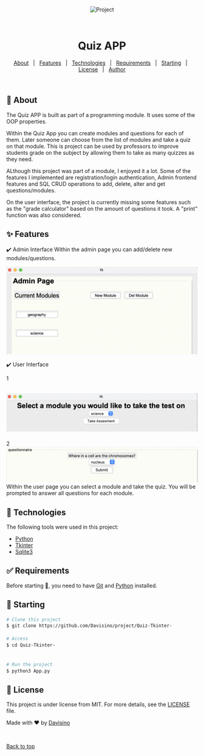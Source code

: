 <div align="center" id="top"> 
  <img src="./extra/logo.png" alt="Project" />

&#xa0;

  <!-- <a href="https://project.netlify.app">Demo</a> -->
</div>

<h1 align="center">Quiz APP</h1>

<!-- Status -->

<!-- <h4 align="center">
	🚧  Project 🚀 Under construction...  🚧
</h4>

<hr> -->

<p align="center">
  <a href="#dart-about">About</a> &#xa0; | &#xa0; 
  <a href="#sparkles-features">Features</a> &#xa0; | &#xa0;
  <a href="#rocket-technologies">Technologies</a> &#xa0; | &#xa0;
  <a href="#white_check_mark-requirements">Requirements</a> &#xa0; | &#xa0;
  <a href="#checkered_flag-starting">Starting</a> &#xa0; | &#xa0;
  <a href="#memo-license">License</a> &#xa0; | &#xa0;
  <a href="https://github.com/{{YOUR_GITHUB_USERNAME}}" target="_blank">Author</a>
</p>

<br>

## :dart: About

The Quiz APP is built as part of a programming module. It uses some of the OOP properties.

Within the Quiz App you can create modules and questions for each of them. Later someone can choose from the list of modules and take a quiz on that module. This is project can be used by professors to improve students grade on the subject by allowing them to take as many quizzes as they need.

ALthough this project was part of a module, I enjoyed it a lot. Some of the features I implemented are registration/login authentication, Admin frontend features and SQL CRUD operations to add, delete, alter and get questions/modules.

On the user interface, the project is currently missing some features such as the "grade calculator" based on the amount of questions it took. A "print" function was also considered.

## :sparkles: Features

:heavy_check_mark: Admin Interface
Within the admin page you can add/delete new modules/questions.

<img src="./images/adminPage.png">

:heavy_check_mark: User Interface

1

## <img src="./images/selectModule.png">

2
<img src="./images/question.png">
Within the user page you can select a module and take the quiz. You will be prompted to answer all questions for each module.

## :rocket: Technologies

The following tools were used in this project:

- [Python](https://www.python.org/)
- [Tkinter](https://docs.python.org/3/library/tkinter.html)
- [Sqlite3](https://www.sqlite.org/index.html)

## :white_check_mark: Requirements

Before starting :checkered_flag:, you need to have [Git](https://git-scm.com) and [Python](https://www.python.org/) installed.

## :checkered_flag: Starting

```bash
# Clone this project
$ git clone https://github.com/Davisino/project/Quiz-Tkinter-

# Access
$ cd Quiz-Tkinter-


# Run the project
$ python3 App.py

```

## :memo: License

This project is under license from MIT. For more details, see the [LICENSE](LICENSE.md) file.

Made with :heart: by <a href="https://github.com/Davisino" target="_blank">Davisino</a>

&#xa0;

<a href="#top">Back to top</a>
